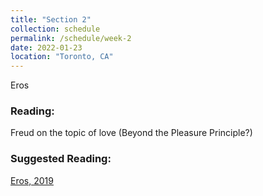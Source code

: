 ```yaml
---
title: "Section 2"
collection: schedule
permalink: /schedule/week-2
date: 2022-01-23
location: "Toronto, CA"
---
```



Eros

### Reading:
Freud on the topic of love (Beyond the Pleasure Principle?)

### Suggested Reading:
 [Eros, 2019](https://nosubject.com/Eros#cite_ref-1)
